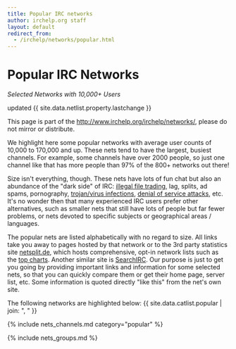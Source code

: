 ```yaml
---
title: Popular IRC networks
author: irchelp.org staff
layout: default
redirect_from:
  - /irchelp/networks/popular.html
---
```


# Popular IRC Networks

_Selected Networks with 10,000+ Users_


updated {{ site.data.netlist.property.lastchange }}

This page is part of the <http://www.irchelp.org/irchelp/networks/>, please do not mirror or distribute.

We highlight here some popular networks with average user counts of 10,000 to 170,000 and up. These nets tend to have the largest, busiest channels. For example, some channels have over 2000 people, so just one channel like that has more people than 97% of the 800+ networks out there!

Size isn't everything, though. These nets have lots of fun chat but also an abundance of the "dark side" of IRC: [illegal file trading](../security/warez.html), lag, splits, ad spams, pornography, [trojan/virus infections](../security/trojan.html), [denial of service attacks](../nuke/), etc. It's no wonder then that many experienced IRC users prefer other alternatives, such as smaller nets that still have lots of people but far fewer problems, or nets devoted to specific subjects or geographical areas / languages.

The popular nets are listed alphabetically with no regard to size. All links take you away to pages hosted by that network or to the 3rd party statistics site [netsplit.de](http://irc.netsplit.de/networks/), which hosts comprehensive, opt-in network lists such as the [top charts](https://netsplit.de/networks/top10.php). Another similar site is [SearchIRC](http://www.searchirc.com). Our purpose is just to get you going by providing important links and information for some selected nets, so that you can quickly compare them or get their home page, server list, etc. Some information is quoted directly "like this" from the net's own site.

The following networks are highlighted below: 
{{ site.data.catlist.popular | join: ", " }}

{% include nets_channels.md category="popular" %}

{% include nets_groups.md %}
